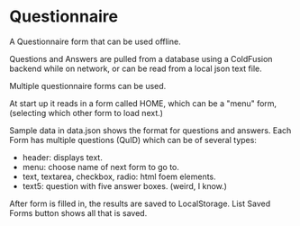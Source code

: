 # Questionnaire

A Questionnaire form that can be used offline.

Questions and Answers are pulled from a database using a ColdFusion backend while on network, or can be read from a local json text file.

Multiple questionnaire forms can be used.

At start up it reads in a form called HOME, which can be a "menu" form, (selecting which other form to load next.)

Sample data in data.json shows the format for questions and answers.
Each Form has multiple questions (QuID) which can be of several types:
* header: displays text.
* menu: choose name of next form to go to.
* text, textarea, checkbox, radio: html foem elements.
* text5: question with five answer boxes. (weird, I know.)

After form is filled in, the results are saved to LocalStorage. List Saved Forms button shows all that is saved.


